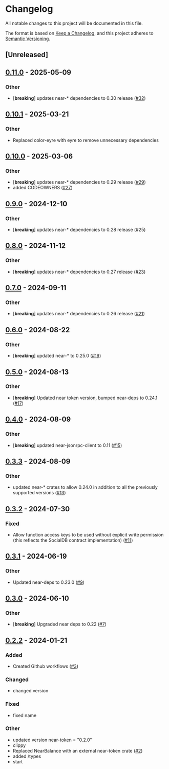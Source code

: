 # Changelog
All notable changes to this project will be documented in this file.

The format is based on [Keep a Changelog](https://keepachangelog.com/en/1.0.0/),
and this project adheres to [Semantic Versioning](https://semver.org/spec/v2.0.0.html).

## [Unreleased]

## [0.11.0](https://github.com/bos-cli-rs/near-socialdb-client-rs/compare/v0.10.1...v0.11.0) - 2025-05-09

### Other

- [**breaking**] updates near-* dependencies to 0.30 release ([#32](https://github.com/bos-cli-rs/near-socialdb-client-rs/pull/32))

## [0.10.1](https://github.com/bos-cli-rs/near-socialdb-client-rs/compare/v0.10.0...v0.10.1) - 2025-03-21

### Other

- Replaced color-eyre with eyre to remove unnecessary dependencies

## [0.10.0](https://github.com/bos-cli-rs/near-socialdb-client-rs/compare/v0.9.0...v0.10.0) - 2025-03-06

### Other

- [**breaking**] updates near-* dependencies to 0.29 release ([#29](https://github.com/bos-cli-rs/near-socialdb-client-rs/pull/29))
- added CODEOWNERS ([#27](https://github.com/bos-cli-rs/near-socialdb-client-rs/pull/27))

## [0.9.0](https://github.com/bos-cli-rs/near-socialdb-client-rs/compare/v0.8.0...v0.9.0) - 2024-12-10

### Other

- [**breaking**] updates near-* dependencies to 0.28 release (#25)

## [0.8.0](https://github.com/bos-cli-rs/near-socialdb-client-rs/compare/v0.7.0...v0.8.0) - 2024-11-12

### Other

- [**breaking**] updates near-* dependencies to 0.27 release ([#23](https://github.com/bos-cli-rs/near-socialdb-client-rs/pull/23))

## [0.7.0](https://github.com/bos-cli-rs/near-socialdb-client-rs/compare/v0.6.0...v0.7.0) - 2024-09-11

### Other

- [**breaking**] updates near-* dependencies to 0.26 release ([#21](https://github.com/bos-cli-rs/near-socialdb-client-rs/pull/21))

## [0.6.0](https://github.com/bos-cli-rs/near-socialdb-client-rs/compare/v0.5.0...v0.6.0) - 2024-08-22

### Other
- [**breaking**] updated near-* to 0.25.0 ([#19](https://github.com/bos-cli-rs/near-socialdb-client-rs/pull/19))

## [0.5.0](https://github.com/bos-cli-rs/near-socialdb-client-rs/compare/v0.4.0...v0.5.0) - 2024-08-13

### Other
- [**breaking**] Updated near token version, bumped near-deps to 0.24.1 ([#17](https://github.com/bos-cli-rs/near-socialdb-client-rs/pull/17))

## [0.4.0](https://github.com/bos-cli-rs/near-socialdb-client-rs/compare/v0.3.3...v0.4.0) - 2024-08-09

### Other
- [**breaking**] updated near-jsonrpc-client to 0.11 ([#15](https://github.com/bos-cli-rs/near-socialdb-client-rs/pull/15))

## [0.3.3](https://github.com/bos-cli-rs/near-socialdb-client-rs/compare/v0.3.2...v0.3.3) - 2024-08-09

### Other
- updated near-* crates to allow 0.24.0 in addition to all the previously supported versions ([#13](https://github.com/bos-cli-rs/near-socialdb-client-rs/pull/13))

## [0.3.2](https://github.com/bos-cli-rs/near-socialdb-client-rs/compare/v0.3.1...v0.3.2) - 2024-07-30

### Fixed
- Allow function access keys to be used without explicit write permission (this reflects the SocialDB contract implementation) ([#11](https://github.com/bos-cli-rs/near-socialdb-client-rs/pull/11))

## [0.3.1](https://github.com/bos-cli-rs/near-socialdb-client-rs/compare/v0.3.0...v0.3.1) - 2024-06-19

### Other
- Updated near-deps to 0.23.0 ([#9](https://github.com/bos-cli-rs/near-socialdb-client-rs/pull/9))

## [0.3.0](https://github.com/bos-cli-rs/near-socialdb-client-rs/compare/v0.2.2...v0.3.0) - 2024-06-10

### Other
- [**breaking**] Upgraded near deps to 0.22 ([#7](https://github.com/bos-cli-rs/near-socialdb-client-rs/pull/7))

## [0.2.2](https://github.com/bos-cli-rs/near-socialdb-client-rs/compare/v0.2.1...v0.2.2) - 2024-01-21

### Added
- Created Github workflows ([#3](https://github.com/bos-cli-rs/near-socialdb-client-rs/pull/3))

### Changed
- changed version

### Fixed
- fixed name

### Other
- updated version near-token = "0.2.0"
- clippy
- Replaced NearBalance with an external near-token crate ([#2](https://github.com/bos-cli-rs/near-socialdb-client-rs/pull/2))
- added /types
- start
